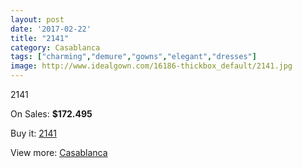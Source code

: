 ```yaml
---
layout: post
date: '2017-02-22'
title: "2141"
category: Casablanca
tags: ["charming","demure","gowns","elegant","dresses"]
image: http://www.idealgown.com/16186-thickbox_default/2141.jpg
---
```

2141

On Sales: **$172.495**
<a href="https://www.idealgown.com/en/casablanca/6452-2141.html"><amp-img layout="responsive" width="600" height="600" src="//www.idealgown.com/16186-thickbox_default/2141.jpg" alt="2141 0" /></a>
<a href="https://www.idealgown.com/en/casablanca/6452-2141.html"><amp-img layout="responsive" width="600" height="600" src="//www.idealgown.com/16188-thickbox_default/2141.jpg" alt="2141 1" /></a>
<a href="https://www.idealgown.com/en/casablanca/6452-2141.html"><amp-img layout="responsive" width="600" height="600" src="//www.idealgown.com/16187-thickbox_default/2141.jpg" alt="2141 2" /></a>

Buy it: [2141](https://www.idealgown.com/en/casablanca/6452-2141.html "2141")

View more: [Casablanca](https://www.idealgown.com/en/31-casablanca "Casablanca")